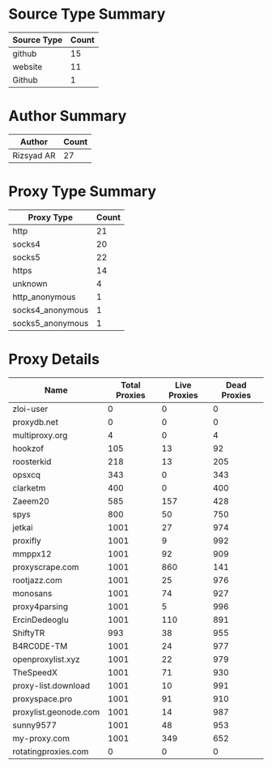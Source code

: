 # Source Type Summary

| Source Type | Count |
|-------------|-------|
| github | 15 |
| website | 11 |
| Github | 1 |


# Author Summary

| Author | Count |
|--------|-------|
| Rizsyad AR | 27 |


# Proxy Type Summary

| Proxy Type | Count |
|------------|-------|
| http | 21 |
| socks4 | 20 |
| socks5 | 22 |
| https | 14 |
| unknown | 4 |
| http_anonymous | 1 |
| socks4_anonymous | 1 |
| socks5_anonymous | 1 |


# Proxy Details

| Name | Total Proxies | Live Proxies | Dead Proxies |
|------|---------------|--------------|---------------|
| zloi-user | 0 | 0 | 0 |
| proxydb.net | 0 | 0 | 0 |
| multiproxy.org | 4 | 0 | 4 |
| hookzof | 105 | 13 | 92 |
| roosterkid | 218 | 13 | 205 |
| opsxcq | 343 | 0 | 343 |
| clarketm | 400 | 0 | 400 |
| Zaeem20 | 585 | 157 | 428 |
| spys | 800 | 50 | 750 |
| jetkai | 1001 | 27 | 974 |
| proxifly | 1001 | 9 | 992 |
| mmppx12 | 1001 | 92 | 909 |
| proxyscrape.com | 1001 | 860 | 141 |
| rootjazz.com | 1001 | 25 | 976 |
| monosans | 1001 | 74 | 927 |
| proxy4parsing | 1001 | 5 | 996 |
| ErcinDedeoglu | 1001 | 110 | 891 |
| ShiftyTR | 993 | 38 | 955 |
| B4RC0DE-TM | 1001 | 24 | 977 |
| openproxylist.xyz | 1001 | 22 | 979 |
| TheSpeedX | 1001 | 71 | 930 |
| proxy-list.download | 1001 | 10 | 991 |
| proxyspace.pro | 1001 | 91 | 910 |
| proxylist.geonode.com | 1001 | 14 | 987 |
| sunny9577 | 1001 | 48 | 953 |
| my-proxy.com | 1001 | 349 | 652 |
| rotatingproxies.com | 0 | 0 | 0 |

